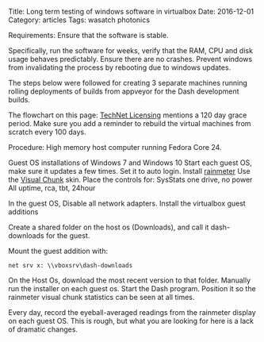 Title: Long term testing of windows software in virtualbox
Date:  2016-12-01
Category: articles
Tags: wasatch photonics


Requirements: Ensure that the software is stable.

Specifically, run the software for weeks, verify that the RAM, CPU and
disk usage behaves predictably. Ensure there are no crashes. Prevent
windows from invalidating the process by rebooting due to windows
updates.

The steps below were followed for creating 3 separate machines running
rolling deployments of builds from appveyor for the Dash development
builds. 

The flowchart on this page:
[TechNet Licensing](https://technet.microsoft.com/en-us/library/dd981009.aspx)
mentions a 120 day grace period. Make sure you add a reminder to rebuild
the virtual machines from scratch every 100 days.

Procedure: High memory host computer running Fedora Core 24.

Guest OS installations of Windows 7 and Windows 10
Start each guest OS, make sure it updates a few times.
Set it to auto login.
Install [rainmeter](https://www.rainmeter.net/)
Use the [Visual
Chunk](http://bonsewswesa.deviantart.com/art/Visual-Chunk-1-7-643176812) skin.
Place the controls for:
    SysStats one drive, no power
    All uptime, rca, tbt, 24hour

In the guest OS, Disable all network adapters.
Install the virtualbox guest additions

Create a shared folder on the host os (Downloads), and call it
dash-downloads for the guest.

Mount the guest addition with:

    net srv x: \\vboxsrv\dash-downloads


On the Host Os, download the most recent version to that folder.
Manually run the installer on each guest os.
Start the Dash program.
Position it so the rainmeter visual chunk statistics can be seen at all
times.

Every day, record the eyeball-averaged readings from the rainmeter
display on each guest OS. This is rough, but what you are looking for
here is a lack of dramatic changes.
